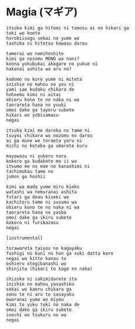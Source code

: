Magia (マギア)
============

    itsuka kimi ga hitomi ni tomosu ai no hikari ga
    toki wo koete
    horobiisogu sekai no yume wo
    tashika ni hitotsu kowasu darou

    tamerai wo nomihoshite
    kimi ga nozomu MONO wa nani?
    konna yokubukai akogare no yukue ni
    hakanai ashita wa aru no?

    kodomo no koro yume ni miteta
    inishie no mahou no you ni
    yami sae kudaku chikara de
    hohoemu kimi ni aitai
    obieru kono te no naka ni wa
    taorareta hana no yuuki
    omoi dake ga tayoru subete
    hikari wo yobisamasu
    negai

    itsuka kimi mo dareka no tame ni
    tsuyoi chikara wo nozomu no darou
    ai ga mune wo toraeta yoru ni
    michi no kotoba ga umarete kuru

    mayowazu ni yukeru nara
    kokoro ga kudakete mo ii wa
    itsumo me no mae no kanashimi ni
    tachimukau tame no
    jumon ga hoshii

    kimi wa mada yume miru kioku
    watashi wa nemuranai ashita
    futari ga deau kiseki wo
    kachitoru tame ni susumu wa
    obieru kono te no naka ni wa
    taorareta hana no yaiba
    omoi dake ga ikiru subete
    kokoro ni furikazasu
    negai

    [instrumental]

    torawareta taiyou no kagayaku
    fushigi no kuni no hon ga suki datta koro
    negai wa kitto kanau to
    oshieru otogibanashi wo
    shinjita (hikari to kage no naka)

    shizuka ni sakimidarete ita
    inishie no mahou yasashiku
    sekai wo kaeru chikara ga
    sono te ni aru to sasayaku
    owaranai yume wo miyou
    kimi to yuku toki no naka de
    omoi dake ga ikiru subete
    inochi wo tsukuru no wa
    negai
